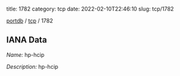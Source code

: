 title: 1782
category: tcp
date: 2022-02-10T22:46:10
slug: tcp/1782

[portdb](/) / [tcp](/category/tcp.html) / 1782


## IANA Data

_Name:_ hp-hcip

_Description:_ hp-hcip

